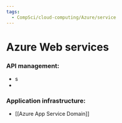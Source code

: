 ```yaml
---
tags:
  - CompSci/cloud-computing/Azure/service
---
```

# Azure Web services
### API management:
- s
- 
### Application infrastructure:
- [[Azure App Service Domain]]